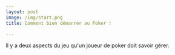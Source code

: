 ```yaml
---
layout: post
image: /img/start.png
title: Comment bien démarrer au Poker !

---
```


Il y a deux aspects du jeu qu'un joueur de poker doit savoir gérer.
<!--stackedit_data:
eyJoaXN0b3J5IjpbLTEzODA5NzYyMTYsMTM1ODAxNDg4MiwtMj
A4ODc0NjYxMl19
-->